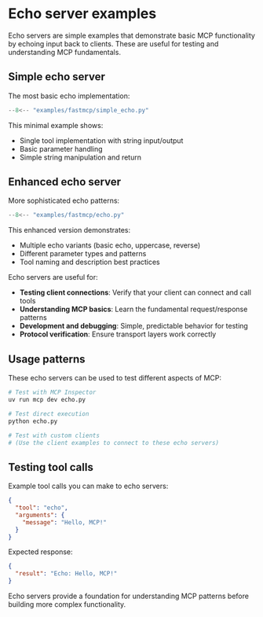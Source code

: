 # Echo server examples

Echo servers are simple examples that demonstrate basic MCP functionality by echoing input back to clients. These are useful for testing and understanding MCP fundamentals.

## Simple echo server

The most basic echo implementation:

```python
--8<-- "examples/fastmcp/simple_echo.py"
```

This minimal example shows:

- Single tool implementation with string input/output
- Basic parameter handling
- Simple string manipulation and return

## Enhanced echo server

More sophisticated echo patterns:

```python
--8<-- "examples/fastmcp/echo.py"
```

This enhanced version demonstrates:

- Multiple echo variants (basic echo, uppercase, reverse)
- Different parameter types and patterns
- Tool naming and description best practices

Echo servers are useful for:

- **Testing client connections**: Verify that your client can connect and call tools
- **Understanding MCP basics**: Learn the fundamental request/response patterns
- **Development and debugging**: Simple, predictable behavior for testing
- **Protocol verification**: Ensure transport layers work correctly

## Usage patterns

These echo servers can be used to test different aspects of MCP:

```bash
# Test with MCP Inspector
uv run mcp dev echo.py

# Test direct execution
python echo.py

# Test with custom clients
# (Use the client examples to connect to these echo servers)
```

## Testing tool calls

Example tool calls you can make to echo servers:

```json
{
  "tool": "echo",
  "arguments": {
    "message": "Hello, MCP!"
  }
}
```

Expected response:
```json
{
  "result": "Echo: Hello, MCP!"
}
```

Echo servers provide a foundation for understanding MCP patterns before building more complex functionality.